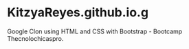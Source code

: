 # KitzyaReyes.github.io.g
Google Clon using HTML and CSS with Bootstrap - Bootcamp Thecnolochicaspro.
